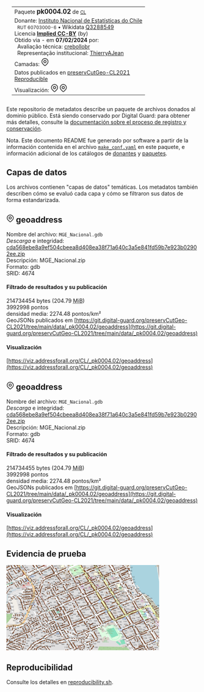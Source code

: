 <aside>
<table align="right" style="padding: 1em">
<tr><td>Paquete <big><b>pk0004.02</b></big> de <small><a target="_afacodes" title="Jurisdicción" href="https://afa.codes/CL">CL</a></small>
</td></tr>
<tr><td>
Donante: <a rel="external" target="_doador" href="https://www.ine.gob.cl/">Instituto Nacional de Estatísticas do Chile</a>
<br/>&nbsp; <small>RUT 60703000-6</small> • Wikidata <a rel="external" target="_doador" title="Enlace del descriptor Wikidata del donante" href="https://www.wikidata.org/wiki/Q3288549">Q3288549</a></small><br/>
Licencia <a rel="external" target="_doador" href="https://dl.digital-guard.org/0f53caf69606569e29f9160a65910d1755d45992969a3f2be4807a0ce4391b99.pdf"><b>Implied CC-BY</b></a> (by)<br/>
Obtido via <i>-</i> em <b>07/02/2024</b> por:
<br/>&nbsp; Avaliação técnica: <a rel="external" target="_gitPerson" title="Usuario de Git" href="https://github.com/crebollobr">crebollobr</a>
<br/>&nbsp; Representação institucional: <a rel="external" target="_gitPerson" title="Usuario de" href="https://github.com/ThierryAJean">ThierryAJean</a><br/>
</td></tr>
<tr><td>Camadas: <a title="geoaddress" href="#-geoaddress"><img src="https://raw.githubusercontent.com/digital-guard/preserv/main/docs/assets/layerIcon-geoaddress.png" alt="geoaddress" width="20"/></a> </td></tr>
<tr><td>Datos publicados en <a href="https://git.digital-guard.org/preservCutGeo-CL2021/tree/main/data/_pk0004.02">preservCutGeo-CL2021</a><br/><a href="#reproducibilidad">Reproducible</a></td></tr>
<tr><td>Visualización: <a title="geoaddress" href="https://viz.addressforall.org/CL/_pk0004.02/geoaddress"><img src="https://raw.githubusercontent.com/digital-guard/preserv/main/docs/assets/layerIcon-geoaddress.png" alt="geoaddress" width="20"/></a> <a title="geoaddress" href="https://viz.addressforall.org/CL/_pk0004.02/geoaddress"><img src="https://raw.githubusercontent.com/digital-guard/preserv/main/docs/assets/layerIcon-geoaddress.png" alt="geoaddress" width="20"/></a> </td></tr>
</table>
</aside>

<section>

Este repositorio de metadatos describe un paquete de archivos donados al dominio público. Está siendo conservado por Digital Guard: para obtener más detalles, consulte la [documentación sobre el proceso de registro y conservación](https://wiki.addressforall.org/doc/Documentação_Digital-guard).

Nota. Este documento README fue generado por software a partir de la información contenida en el archivo [`make_conf.yaml`](https://git.digital-guard.org/preserv-CL/blob/main/data/_pk0004.02/make_conf.yaml) en este paquete, e información adicional de los catálogos de [donantes](https://git.digital-guard.org/preserv-BR/blob/main/data/donor.csv) y [paquetes](https://git.digital-guard.org/preserv-BR/blob/main/data/donatedPack.csv).

# Capas de datos

Los archivos contienen "capas de datos" temáticas. Los metadatos también describen cómo se evaluó cada capa y cómo se filtraron sus datos de forma estandarizada.

## <img src="https://raw.githubusercontent.com/digital-guard/preserv/main/docs/assets/layerIcon-geoaddress.png" alt="geoaddress" width="20"/> geoaddress

Nombre del archivo: `MGE_Nacional.gdb`<br/>*Descarga* e integridad: [cda568ebe8a9ef504cbeea8d408ea38f71a640c3a5e841fd59b7e923b02902ee.zip](https://dl.digital-guard.org/cda568ebe8a9ef504cbeea8d408ea38f71a640c3a5e841fd59b7e923b02902ee.zip)<br/>Descripción: MGE_Nacional.zip<br/>Formato: gdb<br/>SRID: 4674

#### Filtrado de resultados y su publicación
214734454 bytes (204.79 <abbr title="mebibyte">MiB</abbr>)<br/>3992998 pontos<br/>densidad media: 2274.48 pontos/km²<br/>GeoJSONs publicados em [https://git.digital-guard.org/preservCutGeo-CL2021/tree/main/data/_pk0004.02/geoaddress](https://git.digital-guard.org/preservCutGeo-CL2021/tree/main/data/_pk0004.02/geoaddress)

#### Visualización
[https://viz.addressforall.org/CL/_pk0004.02/geoaddress](https://viz.addressforall.org/CL/_pk0004.02/geoaddress)
## <img src="https://raw.githubusercontent.com/digital-guard/preserv/main/docs/assets/layerIcon-geoaddress.png" alt="geoaddress" width="20"/> geoaddress

Nombre del archivo: `MGE_Nacional.gdb`<br/>*Descarga* e integridad: [cda568ebe8a9ef504cbeea8d408ea38f71a640c3a5e841fd59b7e923b02902ee.zip](https://dl.digital-guard.org/cda568ebe8a9ef504cbeea8d408ea38f71a640c3a5e841fd59b7e923b02902ee.zip)<br/>Descripción: MGE_Nacional.zip<br/>Formato: gdb<br/>SRID: 4674

#### Filtrado de resultados y su publicación
214734455 bytes (204.79 <abbr title="mebibyte">MiB</abbr>)<br/>3992998 pontos<br/>densidad media: 2274.48 pontos/km²<br/>GeoJSONs publicados em [https://git.digital-guard.org/preservCutGeo-CL2021/tree/main/data/_pk0004.02/geoaddress](https://git.digital-guard.org/preservCutGeo-CL2021/tree/main/data/_pk0004.02/geoaddress)

#### Visualización
[https://viz.addressforall.org/CL/_pk0004.02/geoaddress](https://viz.addressforall.org/CL/_pk0004.02/geoaddress)

# Evidencia de prueba
<img src="qgis.png" width="400"/>

</section>
<section>

# Reproducibilidad

Consulte los detalles en [reproducibility.sh](https://git.digital-guard.org/preserv-CL/blob/main/data/_pk0004.02/reproducibility.sh).

</section>

